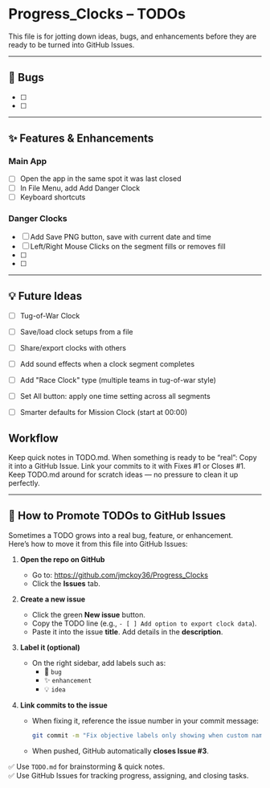 # Progress_Clocks – TODOs

This file is for jotting down ideas, bugs, and enhancements before they are ready to be turned into GitHub Issues.

---

## 🐞 Bugs
- [ ] 
- [ ] 

---

## ✨ Features & Enhancements
### Main App
- [ ] Open the app in the same spot it was last closed
- [ ] In File Menu, add Add Danger Clock
- [ ] Keyboard shortcuts

### Danger Clocks
- [ ] Add Save PNG button, save with current date and time
- [ ] Left/Right Mouse Clicks on the segment fills or removes fill
- [ ] 
- [ ] 

---

## 💡 Future Ideas
- [ ] Tug-of-War Clock
- [ ] Save/load clock setups from a file
- [ ] Share/export clocks with others
- [ ] Add sound effects when a clock segment completes
- [ ] Add "Race Clock" type (multiple teams in tug-of-war style)
- [ ] Set All button: apply one time setting across all segments
- [ ] Smarter defaults for Mission Clock (start at 00:00)


## Workflow
Keep quick notes in TODO.md.
When something is ready to be “real”:
Copy it into a GitHub Issue.
Link your commits to it with Fixes #1 or Closes #1.
Keep TODO.md around for scratch ideas — no pressure to clean it up perfectly.

---

## 🔄 How to Promote TODOs to GitHub Issues

Sometimes a TODO grows into a real bug, feature, or enhancement.  
Here’s how to move it from this file into GitHub Issues:

1. **Open the repo on GitHub**  
   - Go to: https://github.com/jmckoy36/Progress_Clocks  
   - Click the **Issues** tab.

2. **Create a new issue**  
   - Click the green **New issue** button.  
   - Copy the TODO line (e.g., `- [ ] Add option to export clock data`).  
   - Paste it into the issue **title**. Add details in the **description**.

3. **Label it (optional)**  
   - On the right sidebar, add labels such as:  
     - 🐞 `bug`  
     - ✨ `enhancement`  
     - 💡 `idea`

4. **Link commits to the issue**  
   - When fixing it, reference the issue number in your commit message:  
     ```bash
     git commit -m "Fix objective labels only showing when custom names are used (Fixes #3)"
     ```
   - When pushed, GitHub automatically **closes Issue #3**.

✅ Use `TODO.md` for brainstorming & quick notes.  
✅ Use GitHub Issues for tracking progress, assigning, and closing tasks.
